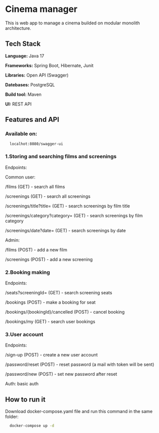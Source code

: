 
# Cinema manager

This is web app to manage a cinema builded on modular monolith architecture.




## Tech Stack

**Language:** Java 17

**Frameworks:** Spring Boot, Hibernate, Junit

**Libraries:** Open API (Swagger)

**Datebases:** PostgreSQL

**Build tool:** Maven

**UI:** REST API


## Features and API

### Available on:
```http
  localhot:8080/swagger-ui
```

### 1.Storing and searching films and screenings

Endpoints:

Common user:

/films (GET) - search all films

/screenings (GET) - search all screenings

/screenings/title?title= (GET) - search screenings by film title

/screenings/category?category= (GET) - search screenings by film category

/screenings/date?date= (GET) - search screenings by date

Admin:

/films (POST) - add a new film

/screenings (POST) - add a new screening

### 2.Booking making

Endpoints:

/seats?screeningId= (GET) - search screening seats

/bookings (POST) - make a booking for seat

/bookings/{bookingId}/cancelled (POST) - cancel booking

/bookings/my (GET) - search user bookings

### 3.User account

Endpoints:

/sign-up (POST) - create a new user account

/password/reset (POST) - reset password (a mail with token will be sent)

/password/new (POST) - set new password after reset

Auth: basic auth

## How to run it

Download docker-compose.yaml file and run this command in the same folder:

```bash
  docker-compose up -d
```
    